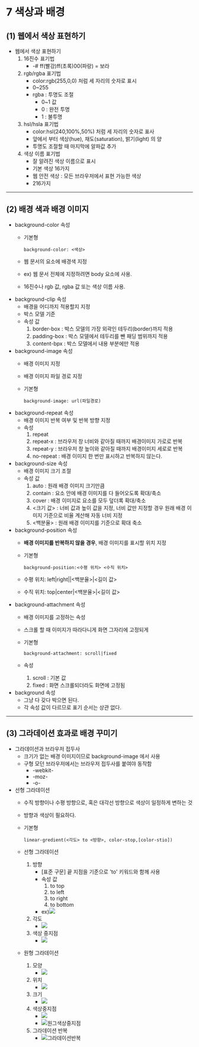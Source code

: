 7 색상과 배경
=======================
**(1) 웹에서 색상 표현하기**
-----------------
* 웹에서 색상 표현하기
    1. 16진수 표기법
        -  -# ff(빨강)ff(초록)00(파랑) = 보라
    2. rgb/rgba 표기법
        - color:rgb(255,0,0) 처럼 세 자리의 숫자로 표시
        - 0~255
        - rgba : 투명도 조절
            - 0~1 값
            - 0 : 완전 투명
            - 1 : 불투명
    3. hsl/hsla 표기법
        - color:hsl(240,100%,50%) 처럼 세 자리의 숫자로 표사
        - 앞에서 부터 색상(hue), 채도(saturation), 밝기(light) 의 양
        - 투명도 조절할 때 마지막에 알파값 추가
    4. 색상 이름 표기법
        - 잘 알려진 색상 이름으로 표시
        - 기본 색상 16가지
        - 웹 안전 색상 : 모든 브라우저에서 표현 가능한 색상 
        - 216가지
* * *
**(2) 배경 색과 배경 이미지**
----------
* background-color 속성
    - 기본형

          background-color: <색상>
    - 웹 문서의 요소에 배경색 지정
    - ex) 웹 문서 전체에 지정하려면 body 요소에 사용.
    - 16진수나 rgb 값, rgba 값 또는 색상 이름 사용.
* background-clip 속성
    - 배경을 어디까지 적용할지 지정
    - 박스 모델 기준
    - 속성 값
        1. border-box : 박스 모델의 가장 외곽인 테두리(border)까지 적용
        2. padding-box : 박스 모델에서 테두리를 뺀 패딩 범위까지 적용
        3. content-bpx : 박스 모델에서 내용 부분에만 적용
* background-image 속성
    - 배경 이미지 지정
    - 배경 이미지 파일 경로 지정
    - 기본형

          background-image: url(파일경로)
    
* background-repeat 속성
    - 배경 이미지 반복 여부 및 반복 방향 지정
    - 속성
        1. repeat
        2. repeat-x : 브라우저 창 너비와 같아질 때까지 배경이미지 가로로 반복
        3. repeat-y : 브라우저 창 높이와 같아질 때까지 배경이미지 세로로 반복
        4. no-repeat : 배경 이미지 한 번만 표시하고 반복하지 않는다.
* background-size 속성
    - 배경 이미지 크기 조절
    - 속성 값
        1. auto : 원래 배경 이미지 크기만큼
        2. contain : 요소 안에 배경 이미지를 다 들어오도록 확대/축소
        3. cover : 배경 이미지로 요소를 모두 덮더록 확대/축소
        4. <크기 값> : 너비 값과 높이 값을 지정, 너비 값만 지정할 경우 원래 배경 이미지 기준으로 비율 계산해 자동 너비 지정
        5. <백분율> : 원래 배경 이미지를 기준으로 확대 축소
* background-position 속성
    - **배경 이미지를 반복하지 않을 경우**, 배경 이미지를 표시할 위치 지정
    - 기본형

          background-position:<수평 위치> <수직 위치>
    - 수평 위치: left|right||<백분율>|<길이 값>
    - 수직 위치: top|center|<백분율>|<길이 값>
* background-attachment 속성
    - 배경 이미지를 고정하는 속성
    - 스크롤 할 때 이미지가 따라다니게 화면 그자리에 고정되게
    - 기본형

          background-attachment: scroll|fixed
    - 속성
        1. scroll : 기본 값
        2. fixed : 화면 스크롤되더라도 화면에 고정됨
* background 속성
    - 그냥 다 갖다 박으면 된다.
    - 각 속성 값이 다르므로 표기 순서는 상관 없다.

* * *
**(3) 그라데이션 효과로 배경 꾸미기**
--------------------
* 그라데이션과 브라우저 접두사
    - 크기가 없는 배경 이미지이므로 background-image 에서 사용
    - 구형 모던 브라우저에서는 브라우저 접두사를 붙여야 동작함
        - -webkit-
        - -moz-
        - -o-
* 선형 그라데이션
    - 수직 방향이나 수평 방향으로, 혹은 대각선 방향으로 색상이 일정하게 변하는 것
    - 방향과 색상이 필요하다.
    - 기본형

          linear-gredient(<각도> to <방향>, color-stop,[color-stio])
    - 선형 그라데이션
        1. 방향
            - [표준 구문] 끝 지점을 기준으로 'to' 키워드와 함께 사용
            - 속성 값
                1. to top
                2. to left
                3. to right
                4. to bottom
            - ex)<img src="image/gredient.png">
        2. 각도
            - <img src="image/각도.png">
        3. 색상 중지점
            - <img src="image/색상중지점.png">
    - 원형 그라데이션
        1. 모양
            - <img src="image/원형그라데이션.png">
        2. 위치
            - <img src="image/원그위치.png">
        3. 크기
            - <img src="image/원그크기.png">
        4. 색상중지점
            - <img src="image/원그색상중지점.png">
            - ![원그색상중지점](/css3/image/원그색상중지점.png)
        5. 그라데이션 반복
            - ![그라데이션반복](/css3/image/그라데이션반복.png)

